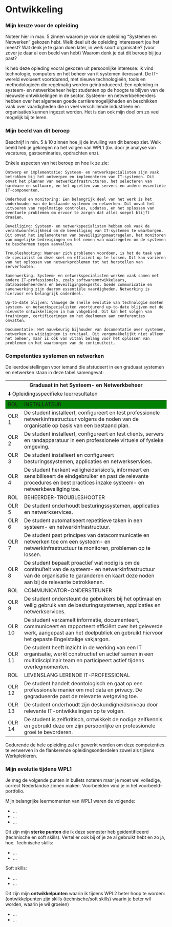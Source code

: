 # Ontwikkeling

### Mijn keuze voor de opleiding
Noteer hier in max. 5 zinnen waarom je voor de opleiding “Systemen en Netwerken” gekozen hebt.
Welk deel uit de opleiding interesseert jou het meest? Wat denk je te gaan doen later, in welk soort
organisatie? (voor zover je daar al een beeld van hebt) Waarom denk je dat dit beroep bij jou past?

Ik heb deze opleding vooral gekozen uit persoonlijke interesse: ik vind technologie, computers en het beheer van it systemen iteressant. De IT-wereld evolueert voortdurend, met nieuwe technologieën, tools en methodologieën die regelmatig worden geïntroduceerd. Een opleiding in systeem- en netwerkbeheer helpt studenten op de hoogte te blijven van de nieuwste ontwikkelingen in de sector. Systeem- en netwerkbeheerders hebben over het algemeen goede carrièremogelijkheden en beschikken vaak over vaardigheden die in veel verschillende industrieën en organisaties kunnen ingezet worden. Het is dan ook mijn doel om zo veel mogelijk bij te leren.

### Mijn beeld van dit beroep
Beschrijf in min. 5 à 10 zinnen hoe jij de invulling van dit beroep ziet. Welk beeld heb je gekregen na
het volgen van WPL1 (bv. door je analyse van vacatures, gastseminaries, opdrachten enz).

Enkele aspecten van het beroep en hoe ik ze zie:

    Ontwerp en implementatie: Systeem- en netwerkspecialisten zijn vaak betrokken bij het ontwerpen en implementeren van IT-systemen. Dit omvat het plannen van netwerkinfrastructuren, het selecteren van hardware en software, en het opzetten van servers en andere essentiële IT-componenten.

    Onderhoud en monitoring: Een belangrijk deel van het werk is het onderhouden van de bestaande systemen en netwerken. Dit omvat het uitvoeren van regelmatige controles, updates, en het oplossen van eventuele problemen om ervoor te zorgen dat alles soepel blijft draaien.

    Beveiliging: Systeem- en netwerkspecialisten hebben ook vaak de verantwoordelijkheid om de beveiliging van IT-systemen te waarborgen. Dit omvat het implementeren van beveiligingsmaatregelen, het monitoren van mogelijke bedreigingen en het nemen van maatregelen om de systemen te beschermen tegen aanvallen.

    Troubleshooting: Wanneer zich problemen voordoen, is het de taak van de specialist om deze snel en efficiënt op te lossen. Dit kan variëren van het oplossen van netwerkproblemen tot het herstellen van serverfouten.

    Samenwerking: Systeem- en netwerkspecialisten werken vaak samen met andere IT-professionals, zoals softwareontwikkelaars, databasebeheerders en beveiligingsexperts. Goede communicatie en samenwerking zijn daarom essentiële vaardigheden. Networking is hiervoor een belangrijk onderdeel.

    Up-to-date blijven: Vanwege de snelle evolutie van technologie moeten systeem- en netwerkspecialisten voortdurend up-to-date blijven met de nieuwste ontwikkelingen in hun vakgebied. Dit kan het volgen van trainingen, certificeringen en het deelnemen aan conferenties omvatten.

    Documentatie: Het nauwkeurig bijhouden van documentatie over systemen, netwerken en wijzigingen is cruciaal. Dit vergemakkelijkt niet alleen het beheer, maar is ook van vitaal belang voor het oplossen van problemen en het waarborgen van de continuïteit.

### Competenties systemen en netwerken
De leerdoelstellingen voor iemand die afstudeert in een graduaat systemen en netwerken staan in
deze tabel samengevat:

<table>
    <thead>
        <tr>
            <th colspan=2> Graduaat in het Systeem- en Netwerkbeheer </th>
        </tr>
        <tr>
            <td colspan=2 align="left"> ⬇️  Opleidingsspecifieke leerresultaten </th>
        </tr>
    </thead>
    <tbody>
        <tr bgcolor="green">
            <td width=10% > ROL </td>
            <td> INSTALLATEUR </td>
        </tr>
        <tr>
            <td> OLR 1 </td>
            <td> De student installeert, configureert en test professionele netwerkinfrastructuur volgens de noden van de organisatie op basis van een bestaand plan. </td>
        </tr>
        <tr>
            <td> OLR 2 </td>
            <td> De student installeert, configureert en test clients, servers en randapparatuur in een professionele virtuele of fysieke omgeving. </td>
        </tr>
        <tr>
            <td> OLR 3 </td>
            <td> De student installeert en configureert besturingssystemen, applicaties en netwerkservices. </td>
        </tr>
        <tr>
            <td> OLR 4 </td>
            <td> De student herkent veiligheidsrisico’s, informeert en sensibiliseert de eindgebruiker en past de relevante procedures en best practices inzake systeem- en netwerkbeveiliging toe. </td>
        </tr>
        <tr>
            <td> ROL </td>
            <td> BEHEERDER-TROUBLESHOOTER </td>
        </tr>
        <tr>
            <td> OLR 5 </td>
            <td> De student onderhoudt besturingssystemen, applicaties en netwerkservices. </td>
        </tr>
        <tr>            
            <td> OLR 6 </td>
            <td> De student automatiseert repetitieve taken in een systeem- en netwerkinfrastructuur. </td>
        </tr>
        <tr> 
            <td> OLR 7 </td>
            <td> De student past principes van datacommunicatie en netwerken toe om een systeem- en netwerkinfrastructuur te monitoren, problemen op te lossen. </td>
        </tr>
        <tr> 
            <td> OLR 8 </td>
            <td> De student bepaalt proactief wat nodig is om de continuïteit van de systeem- en netwerkinfrastructuur van de organisatie te garanderen en kaart deze noden aan bij de relevante betrokkenen. </td>
        </tr>
        <tr> 
            <td> ROL </td>
            <td> COMMUNICATOR-ONDERSTEUNER </td>
        </tr>
        <tr> 
            <td> OLR 9 </td>
            <td> De student ondersteunt de gebruikers bij het optimaal en veilig gebruik van de besturingssystemen, applicaties en netwerkservices. </td>
        </tr>
        <tr> 
            <td> OLR 10 </td>
            <td> De student verzamelt informatie, documenteert, communiceert en rapporteert efficiënt over het geleverde werk, aangepast aan het doelpubliek en gebruikt hiervoor het gepaste Engelstalige vakjargon. </td>
        </tr>
        <tr> 
            <td> OLR 11 </td>
            <td> De student heeft inzicht in de werking van een IT organisatie, werkt constructief en actief samen in een multidisciplinair team en participeert actief tijdens overlegmomenten. </td>
        </tr>
        <tr> 
            <td> ROL </td>
            <td> LEVENSLANG LERENDE IT-PROFESSIONAL </td>
        </tr>
        <tr> 
            <td> OLR 12 </td>
            <td> De student handelt deontologisch en gaat op een professionele manier om met data en privacy. De gegradueerde past de relevante wetgeving toe. </td>
        </tr>
        <tr> 
            <td> OLR 13 </td>
            <td> De student onderhoudt zijn deskundigheidsniveau door relevante IT-ontwikkelingen op te volgen. </td>
        </tr>
        <tr> 
            <td> OLR 14 </td>
            <td> De student is zelfkritisch, ontwikkelt de nodige zelfkennis en gebruikt deze om zijn persoonlijke en professionele groei te bevorderen. </td>
        </tr>
    </tbody>
</table>

Gedurende de hele opleiding zal er gewerkt worden om deze competenties te verwerven in de
flankerende opleidingsonderdelen zowel als tijdens Werkplekleren.

### Mijn evolutie tijdens WPL1
Je mag de volgende punten in bullets noteren maar je moet wel volledige, correct Nederlandse zinnen
maken. Voorbeelden vind je in het voorbeeld-portfolio.

Mijn belangrijke leermomenten van WPL1 waren de volgende:
* ...
* ...
* ...


Dit zijn mijn **sterke punten** die ik deze semester heb geïdentificeerd (technische en soft skills).
Vertel er ook bij of je ze al gebruikt hebt en zo ja, hoe.
Technische skills:
* ...
* ...


Soft skills:
* ...
* ...


Dit zijn mijn **ontwikkelpunten** waarin ik tijdens WPL2 beter hoop te worden:<br />
(ontwikkelpunten zijn skills (technische/soft skills) waarin je beter wil worden, waarin je wil groeien)
* ...
* ...

